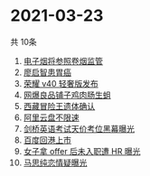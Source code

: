 # 2021-03-23
  共 10条

  <!-- BEGIN -->
  <!-- 最后更新时间:Tue Mar 23 2021 18:14:04 GMT+0000 (Coordinated Universal Time) -->
  1. [电子烟将参照卷烟监管](https://www.zhihu.com/search?q=电子烟)
1. [廖启智患胃癌](https://www.zhihu.com/search?q=廖启智)
1. [荣耀 v40 轻奢版发布](https://www.zhihu.com/search?q=荣耀)
1. [网爆良品铺子鸡肉肠生蛆](https://www.zhihu.com/search?q=良品铺子)
1. [西藏冒险王遗体确认](https://www.zhihu.com/search?q=西藏冒险王)
1. [阿里云盘不限速](https://www.zhihu.com/search?q=阿里云盘)
1. [剑桥英语考试天价考位黑幕曝光](https://www.zhihu.com/search?q=剑桥英语)
1. [百度回港上市](https://www.zhihu.com/search?q=百度)
1. [女子拿 offer 后未入职遭 HR 曝光](https://www.zhihu.com/search?q=hr)
1. [马思纯恋情疑曝光](https://www.zhihu.com/search?q=马思纯)
  <!-- END -->
  